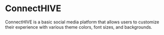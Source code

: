 # ConnectHIVE
ConnectHIVE is a basic social media platform that allows users to customize their experience with various theme colors, font sizes, and backgrounds.
